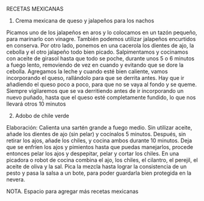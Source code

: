 RECETAS MEXICANAS

1. Crema mexicana de queso y jalapeños para los nachos

Picamos uno de los jalapeños en aros y lo colocamos en un tazón pequeño, para marinarlo con vinagre. También podemos utilizar jalapeños encurtidos en conserva. Por otro lado, ponemos en una cacerola los dientes de ajo, la cebolla y el otro jalapeño todo bien picado. Salpimentamos y cocinamos con aceite de girasol hasta que todo se poche, durante unos 5 o 6 minutos a fuego lento, removiendo de vez en cuando y evitando que se dore la cebolla.
Agregamos la leche y cuando esté bien caliente, vamos incorporando el queso, rallándolo para que se derrita antes. Hay que ir añadiendo el queso poco a poco, para que no se vaya al fondo y se queme. Siempre vigilaremos que se va derritiendo antes de ir incorporando un nuevo puñado, hasta que el queso esté completamente fundido, lo que nos llevará otros 10 minutos


2. Adobo de chile verde

Elaboración: Calienta una sartén grande a fuego medio. Sin utilizar aceite, añade los dientes de ajo (sin pelar) y cocínalos 5 minutos. Después, sin retirar los ajos, añade los chiles, y cocina ambos durante 10 minutos. Deja que se enfríen los ajos y pimientos hasta que puedas manejarlos, procede entonces pelar los ajos y despepitar, pelar y cortar los chiles. En una picadora o robot de cocina combina el ajo, los chiles, el cilantro, el perejil, el aceite de oliva y la sal. Pica la mezcla hasta lograr la consistencia de un pesto y pasa la salsa a un bote, para poder guardarla bien protegida en la nevera.



NOTA. Espacio para agregar más recetas mexicanas